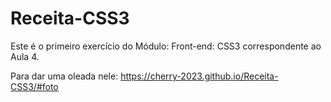 # Receita-CSS3

Este é o primeiro exercício do Módulo: Front-end: CSS3 correspondente ao Aula 4.

Para dar uma oleada nele: https://cherry-2023.github.io/Receita-CSS3/#foto
